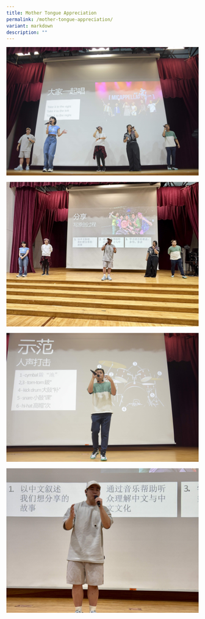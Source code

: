 ```yaml
---
title: Mother Tongue Appreciation
permalink: /mother-tongue-appreciation/
variant: markdown
description: ""
---
```

![](/images/Highlights/Highlights02.jpg)

![](/images/Highlights/Highlights04.jpg)

![](/images/Highlights/Highlights01.jpg)

![](/images/Highlights/Highlights03.jpg)




